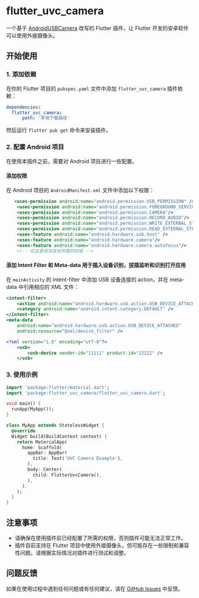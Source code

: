 # flutter_uvc_camera

一个基于 [AndroidUSBCamera](https://github.com/jiangdongguo/AndroidUSBCamera) 改写的 Flutter 插件，让 Flutter 开发的安卓软件可以使用外接摄像头。

## 开始使用

### 1. 添加依赖

在你的 Flutter 项目的 `pubspec.yaml` 文件中添加 `flutter_uvc_camera` 插件依赖：

```yaml
dependencies:
  flutter_uvc_camera: 
      path: '本地下载路径'
```

然后运行 `flutter pub get` 命令来安装插件。

### 2. 配置 Android 项目

在使用本插件之前，需要对 Android 项目进行一些配置。

#### 添加权限

在 Android 项目的 `AndroidManifest.xml` 文件中添加以下权限：

```xml
   <uses-permission android:name="android.permission.USB_PERMISSION" />
    <uses-permission android:name="android.permission.FOREGROUND_SERVICE" />
    <uses-permission android:name="android.permission.CAMERA"/>
    <uses-permission android:name="android.permission.RECORD_AUDIO"/>
    <uses-permission android:name="android.permission.WRITE_EXTERNAL_STORAGE"/>
    <uses-permission android:name="android.permission.READ_EXTERNAL_STORAGE"/>
    <uses-feature android:name="android.hardware.usb.host" />
    <uses-feature android:name="android.hardware.camera"/>
    <uses-feature android:name="android.hardware.camera.autofocus"/>
    <!-- 在这里添加其他所需的权限 -->
```

#### 添加 Intent Filter 和 Meta-data 用于插入设备识别，拔插监听和识别打开应用

在 `mainActivity` 的 intent-filter 中添加 USB 设备连接的 action，并在 meta-data 中引用相应的 XML 文件：

```xml
<intent-filter>
    <action android:name="android.hardware.usb.action.USB_DEVICE_ATTACHED" />
    <category android:name="android.intent.category.DEFAULT" />
</intent-filter>
<meta-data
    android:name="android.hardware.usb.action.USB_DEVICE_ATTACHED"
    android:resource="@xml/device_filter" />
```

```device_filter.xml
<?xml version="1.0" encoding="utf-8"?>
    <usb>
        <usb-device vendor-id="11111" product-id="22222" />
    </usb>
```

### 3. 使用示例

```dart
import 'package:flutter/material.dart';
import 'package:flutter_uvc_camera/flutter_uvc_camera.dart';

void main() {
  runApp(MyApp());
}

class MyApp extends StatelessWidget {
  @override
  Widget build(BuildContext context) {
    return MaterialApp(
      home: Scaffold(
        appBar: AppBar(
          title: Text('UVC Camera Example'),
        ),
        body: Center(
          child: FlutterUvcCamera(),
        ),
      ),
    );
  }
}
```

## 注意事项

- 请确保在使用插件前已经配置了所需的权限，否则插件可能无法正常工作。
- 插件目前支持在 Flutter 项目中使用外接摄像头，但可能存在一些限制和兼容性问题。请根据实际情况对插件进行测试和调整。

## 问题反馈

如果在使用过程中遇到任何问题或有任何建议，请在 [GitHub Issues](https://github.com/chenyeju295/flutter_uvc_camera/issues) 中反馈。




